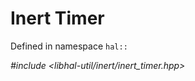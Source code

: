 # Inert Timer

Defined in namespace `hal::`

*#include <libhal-util/inert/inert_timer.hpp>*

```{doxygenclass} hal::inert_timer
```